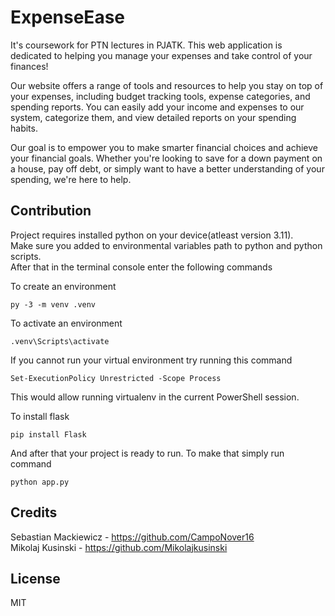 # ExpenseEase
It's coursework for PTN lectures in PJATK. This web application is dedicated to helping you manage your expenses and take control of your finances! <br />

Our website offers a range of tools and resources to help you stay on top of your expenses, including budget tracking tools, expense categories, and spending reports.
You can easily add your income and expenses to our system, categorize them, and view detailed reports on your spending habits.<br />

Our goal is to empower you to make smarter financial choices and achieve your financial goals. Whether you're looking to save for a down payment on a house, pay off debt, or simply want to have a better understanding of your spending, we're here to help. 

## Contribution
Project requires installed python on your device(atleast version 3.11).<br />
Make sure you added to environmental variables path to python and python scripts.<br />
After that in the terminal console enter the following commands<br />

To create an environment
```pip
py -3 -m venv .venv
```

To activate an environment
```pip
.venv\Scripts\activate
```

If you cannot run your virtual environment try running this command 
```pip
Set-ExecutionPolicy Unrestricted -Scope Process
```
This would allow running virtualenv in the current PowerShell session.

To install flask
```pip
pip install Flask
```

And after that your project is ready to run. To make that simply run command
```pip
python app.py
```

## Credits
Sebastian Mackiewicz - https://github.com/CampoNover16 <br/>
Mikolaj Kusinski - https://github.com/Mikolajkusinski

## License

MIT